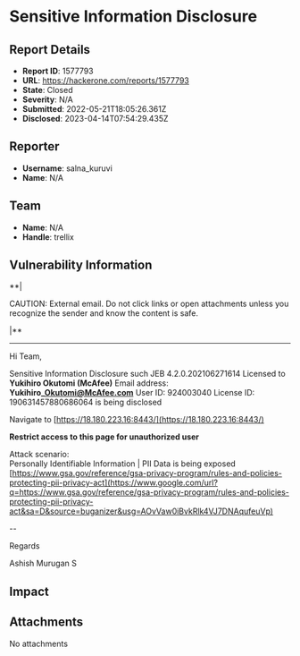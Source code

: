 # Sensitive Information Disclosure

## Report Details
- **Report ID**: 1577793
- **URL**: https://hackerone.com/reports/1577793
- **State**: Closed
- **Severity**: N/A
- **Submitted**: 2022-05-21T18:05:26.361Z
- **Disclosed**: 2023-04-14T07:54:29.435Z

## Reporter
- **Username**: salna_kuruvi
- **Name**: N/A

## Team
- **Name**: N/A
- **Handle**: trellix

## Vulnerability Information
**|   

CAUTION: External email. Do not click links or open attachments unless you recognize the sender and know the content is safe.

  |**
  

* * *

Hi Team,

  

 Sensitive Information Disclosure such JEB 4.2.0.202106271614 Licensed to **Yukihiro Okutomi (McAfee)** Email address: **Yukihiro\_Okutomi@McAfee.com** User ID: 924003040 License ID: 190631457880686064 is being disclosed   
  
Navigate to [https://18.180.223.16:8443/](https://18.180.223.16:8443/)  
  
**Restrict access to this page for unauthorized user**    
  
Attack scenario:  
Personally Identifiable Information | PII Data is being exposed   
[https://www.gsa.gov/reference/gsa-privacy-program/rules-and-policies-protecting-pii-privacy-act](https://www.google.com/url?q=https://www.gsa.gov/reference/gsa-privacy-program/rules-and-policies-protecting-pii-privacy-act&sa=D&source=buganizer&usg=AOvVaw0iBvkRlk4VJ7DNAqufeuVp)

  
--   

Regards   

 Ashish Murugan S

## Impact



## Attachments
No attachments
